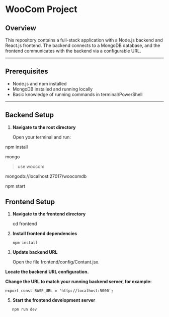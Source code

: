 # WooCom Project

## Overview

This repository contains a full-stack application with a Node.js backend and React.js frontend. The backend connects to a MongoDB database, and the frontend communicates with the backend via a configurable URL.

---

## Prerequisites

- Node.js and npm installed
- MongoDB installed and running locally
- Basic knowledge of running commands in terminal/PowerShell

---

## Backend Setup

1. **Navigate to the root directory**

   Open your terminal and run:

 npm install

mongo
> use woocom

mongodb://localhost:27017/woocomdb

npm start


## Frontend  Setup

1. **Navigate to the frontend directory**

     cd frontend

2. **Install frontend dependencies**

       npm install


3.  **Update backend URL**

    Open the file frontend/config/Contant.jsx.

**Locate the backend URL configuration.**

**Change the URL to match your running backend server, for example:**

    export const BASE_URL = 'http://localhost:5000';


5.  **Start the frontend development server**

``` 
   npm run dev
